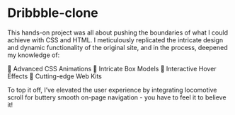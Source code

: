 # Dribbble-clone

This hands-on project was all about pushing the boundaries of what I could achieve with CSS and HTML. I meticulously replicated the intricate design and dynamic functionality of the original site, and in the process, deepened my knowledge of:

🌟 Advanced CSS Animations 🌟 Intricate Box Models 🌟 Interactive Hover Effects 🌟 Cutting-edge Web Kits

To top it off, I’ve elevated the user experience by integrating locomotive scroll for buttery smooth on-page navigation - you have to feel it to believe it!
